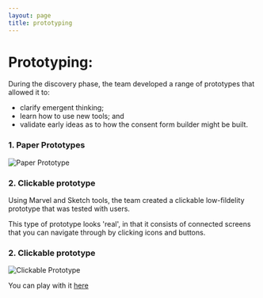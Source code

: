 ```yaml
---
layout: page
title: prototyping
---
```


# Prototyping:
During the discovery phase, the team developed a range of prototypes that allowed it to:

* clarify emergent thinking;
* learn how to use new tools; and
* validate early ideas as to how the consent form builder might be built. 


### 1. Paper Prototypes
![Paper Prototype](/discovery/assets/images/paperprototype.jpg "Creating 'paper' user flows on the board")


### 2. Clickable prototype
Using Marvel and Sketch tools, the team created a clickable low-fildelity prototype that was tested with users.

This type of prototype looks 'real', in that it consists of connected screens that you can navigate through by clicking icons and buttons.

### 2. Clickable prototype
![Clickable Prototype](/discovery/assets/images/marvel.png "Creating clickable prototypes using Marvel")


You can play with it [here](https://marvelapp.com/25jdjh3/screen/30033830)

